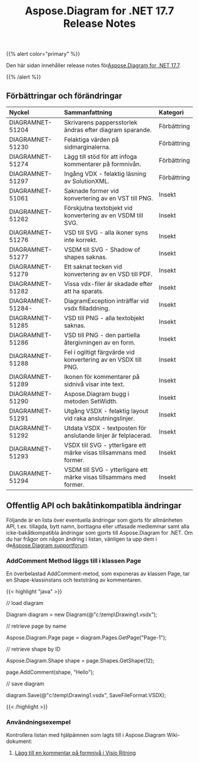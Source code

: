 ﻿---
title: Aspose.Diagram for .NET 17.7 Release Notes
type: docs
weight: 60
url: /sv/net/aspose-diagram-for-net-17-7-release-notes/
---
{{% alert color="primary" %}} 

 Den här sidan innehåller release notes för[Aspose.Diagram for .NET 17.7](https://www.nuget.org/packages/Aspose.Diagram/17.7.0).

{{% /alert %}} 
## **Förbättringar och förändringar**

|**Nyckel**|**Sammanfattning**|**Kategori**|
|:- |:- |:- |
|DIAGRAMNET-51204|Skrivarens pappersstorlek ändras efter diagram sparande.|Förbättring|
|DIAGRAMNET-51230|Felaktiga värden på sidmarginalerna.|Förbättring|
|DIAGRAMNET-51274|Lägg till stöd för att infoga kommentarer på formnivån.|Förbättring|
|DIAGRAMNET-51297|Ingång VDX - felaktig läsning av SolutionXML.|Förbättring|
|DIAGRAMNET-51061|Saknade former vid konvertering av en VST till PNG.|Insekt|
|DIAGRAMNET-51262|Förskjutna textobjekt vid konvertering av en VSDM till SVG.|Insekt|
|DIAGRAMNET-51276|VSD till SVG - alla ikoner syns inte korrekt.|Insekt|
|DIAGRAMNET-51277|VSDM till SVG - Shadow of shapes saknas.|Insekt|
|DIAGRAMNET-51279|Ett saknat tecken vid konvertering av en VSD till PDF.|Insekt|
|DIAGRAMNET-51282|Vissa vdx-filer är skadade efter att ha sparats.|Insekt|
|DIAGRAMNET-51284-|DiagramException inträffar vid vsdx filladdning.|Insekt|
|DIAGRAMNET-51285|VSD till PNG - alla textobjekt saknas.|Insekt|
|DIAGRAMNET-51286|VSD till PNG - den partiella återgivningen av en form.|Insekt|
|DIAGRAMNET-51288|Fel i ogiltigt färgvärde vid konvertering av en VSDX till PNG.|Insekt|
|DIAGRAMNET-51289|Ikonen för kommentarer på sidnivå visar inte text.|Insekt|
|DIAGRAMNET-51290|Aspose.Diagram bugg i metoden SetWidth.|Insekt|
|DIAGRAMNET-51291|Utgång VSDX - felaktig layout vid raka anslutningslinjer.|Insekt|
|DIAGRAMNET-51292|Utdata VSDX - textposten för anslutande linjer är felplacerad.|Insekt|
|DIAGRAMNET-51293|VSDX till SVG - ytterligare ett märke visas tillsammans med former.|Insekt|
|DIAGRAMNET-51294|VSDM till SVG - ytterligare ett märke visas tillsammans med former.|Insekt|
## **Offentlig API och bakåtinkompatibla ändringar**
Följande är en lista över eventuella ändringar som gjorts för allmänheten API, t.ex. tillagda, bytt namn, borttagna eller utfasade medlemmar samt alla icke-bakåtkompatibla ändringar som gjorts till Aspose.Diagram for .NET. Om du har frågor om någon ändring i listan, vänligen ta upp dem i de[Aspose.Diagram supportforum](https://forum.aspose.com/c/diagram/17).
### **AddComment Method läggs till i klassen Page**
En överbelastad AddComment-metod, som exponeras av klassen Page, tar en Shape-klassinstans och textsträng av kommentaren.

{{< highlight "java" >}}

 // load diagram

Diagram diagram = new Diagram(@"c:\temp\Drawing1.vsdx");

// retrieve page by name

Aspose.Diagram.Page page = diagram.Pages.GetPage("Page-1");

// retrieve shape by ID

Aspose.Diagram.Shape shape = page.Shapes.GetShape(12);

page.AddComment(shape, "Hello");

// save diagram

diagram.Save(@"c:\temp\Drawing1.vsdx", SaveFileFormat.VSDX);

{{< /highlight >}}
### **Användningsexempel**
Kontrollera listan med hjälpämnen som lagts till i Aspose.Diagram Wiki-dokument:

1. [Lägg till en kommentar på formnivå i Visio Ritning](/diagram/sv/net/working-with-comments/#workingwithcomments-addashape-levelcommentinvisiodrawing)
